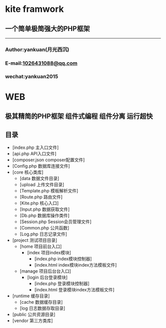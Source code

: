 kite framwork
=============
一个简单极简强大的PHP框架
---------------
****
### Author:yankuan(月光西沉)
### E-mail:1026431088@qq.com
### wechat:yankuan2015
# WEB
## 极其精简的PHP框架 组件式编程 组件分离 运行超快
## 目录  
* [index.php    主入口文件]
* [api.php      API入口文件]
* [composer.json   composer配置文件]
* [Config.php   数据库连接文件]
* [core      核心类库] 
    * [data     数据文件目录]  
	* [upload     上传文件目录]                         
    * [Template.php     模板解析文件]
    * [Route.php     路由文件]
    * [Kite.php     核心入口]
    * [Input.php     数据获取文件]
    * [Db.php     数据库操作类件]
	* [Session.php    Session会员管理文件]
    * [Common.php     公共函数]
	* [Log.php        日志记录文件]
* [project    测试项目目录]
    * [home      项目前台入口]
        * [index       项目index模块] 
            * [index.php index模块控制器]
            * [index.html index模块index方法模板文件]   
    * [manage    项目后台台入口]
        * [login       后台登录模块] 
            * [index.php 登录模块控制器]
            * [index.html 登录模块index方法模板文件]   
* [runtime      缓存目录]
    * [cache       数据缓存目录] 
    * [log         日志数据存取目录]  	
* [public      公共资源目录]
* [vendor      第三方类库]